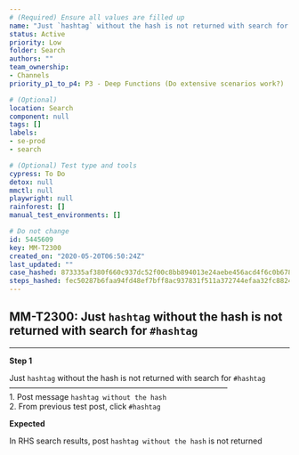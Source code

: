 ```yaml
---
# (Required) Ensure all values are filled up
name: "Just `hashtag` without the hash is not returned with search for `#hashtag`"
status: Active
priority: Low
folder: Search
authors: ""
team_ownership: 
- Channels
priority_p1_to_p4: P3 - Deep Functions (Do extensive scenarios work?)

# (Optional)
location: Search
component: null
tags: []
labels: 
- se-prod
- search

# (Optional) Test type and tools
cypress: To Do
detox: null
mmctl: null
playwright: null
rainforest: []
manual_test_environments: []

# Do not change
id: 5445609
key: MM-T2300
created_on: "2020-05-20T06:50:24Z"
last_updated: ""
case_hashed: 873335af380f660c937dc52f00c8bb894013e24aebe456acd4f6c0b678f67b4897473ccde80320dc9a65763a2875026d
steps_hashed: fec50287b6faa94fd48ef7bff8ac937831f511a372744efaa32fc88240b1345f3ee73739dbd8863b206570c5fa16590d
---
```


<!-- (Auto-generated) Based on frontmatter's "key" and "name" -->

## MM-T2300: Just `hashtag` without the hash is not returned with search for `#hashtag`

---

**Step 1**

Just `hashtag` without the hash is not returned with search for `#hashtag`\
————————————————————————————\
1\. Post message `hashtag without the hash`\
2\. From previous test post, click `#hashtag`

**Expected**

In RHS search results, post `hashtag without the hash` is not returned
